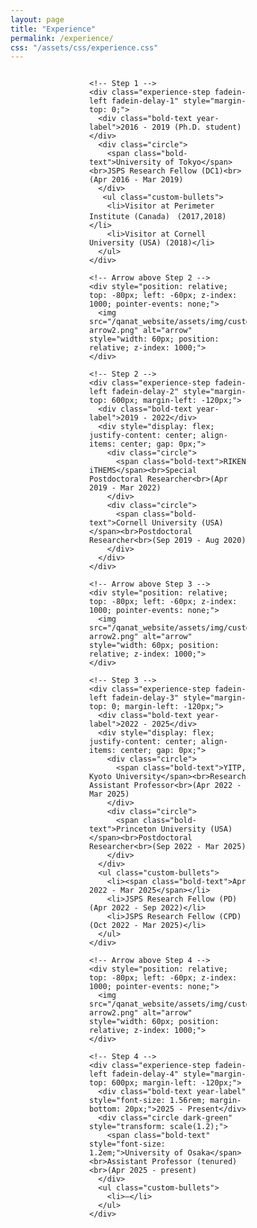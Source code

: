 ```yaml
---
layout: page
title: "Experience"
permalink: /experience/
css: "/assets/css/experience.css"
---
```


<div class="spacer"></div>

<!-- Horizontal layout of all steps -->
<div class="experience-step-row">
  <div class="container" style="display: flex; justify-content: center; gap: 0px; flex-wrap: nowrap; align-items: flex-start; max-width: 50%; margin: 0 auto;">

    <!-- Step 1 -->
    <div class="experience-step fadein-left fadein-delay-1" style="margin-top: 0;">
      <div class="bold-text year-label">2016 - 2019 (Ph.D. student)</div>
      <div class="circle">
        <span class="bold-text">University of Tokyo</span><br>JSPS Research Fellow (DC1)<br>(Apr 2016 - Mar 2019)
      </div>
       <ul class="custom-bullets">
        <li>Visitor at Perimeter Institute (Canada)　(2017,2018)</li>
        <li>Visitor at Cornell University (USA) (2018)</li>
      </ul>
    </div>

    <!-- Arrow above Step 2 -->
    <div style="position: relative; top: -80px; left: -60px; z-index: 1000; pointer-events: none;">
      <img src="/qanat_website/assets/img/custom-arrow2.png" alt="arrow" style="width: 60px; position: relative; z-index: 1000;">
    </div>

    <!-- Step 2 -->
    <div class="experience-step fadein-left fadein-delay-2" style="margin-top: 600px; margin-left: -120px;">
      <div class="bold-text year-label">2019 - 2022</div>
      <div style="display: flex; justify-content: center; align-items: center; gap: 0px;">
        <div class="circle">
          <span class="bold-text">RIKEN iTHEMS</span><br>Special Postdoctoral Researcher<br>(Apr 2019 - Mar 2022)
        </div>
        <div class="circle">
          <span class="bold-text">Cornell University (USA)</span><br>Postdoctoral Researcher<br>(Sep 2019 - Aug 2020)
        </div>
      </div>
    </div>

    <!-- Arrow above Step 3 -->
    <div style="position: relative; top: -80px; left: -60px; z-index: 1000; pointer-events: none;">
      <img src="/qanat_website/assets/img/custom-arrow2.png" alt="arrow" style="width: 60px; position: relative; z-index: 1000;">
    </div>

    <!-- Step 3 -->
    <div class="experience-step fadein-left fadein-delay-3" style="margin-top: 0; margin-left: -120px;">
      <div class="bold-text year-label">2022 - 2025</div>
      <div style="display: flex; justify-content: center; align-items: center; gap: 0px;">
        <div class="circle">
          <span class="bold-text">YITP, Kyoto University</span><br>Research Assistant Professor<br>(Apr 2022 - Mar 2025)
        </div>
        <div class="circle">
          <span class="bold-text">Princeton University (USA)</span><br>Postdoctoral Researcher<br>(Sep 2022 - Mar 2025)
        </div>
      </div>
      <ul class="custom-bullets">
        <li><span class="bold-text">Apr 2022 - Mar 2025</span></li>
        <li>JSPS Research Fellow (PD) (Apr 2022 - Sep 2022)</li>
        <li>JSPS Research Fellow (CPD) (Oct 2022 - Mar 2025)</li>
      </ul>
    </div>

    <!-- Arrow above Step 4 -->
    <div style="position: relative; top: -80px; left: -60px; z-index: 1000; pointer-events: none;">
      <img src="/qanat_website/assets/img/custom-arrow2.png" alt="arrow" style="width: 60px; position: relative; z-index: 1000;">
    </div>

    <!-- Step 4 -->
    <div class="experience-step fadein-left fadein-delay-4" style="margin-top: 600px; margin-left: -120px;">
      <div class="bold-text year-label" style="font-size: 1.56rem; margin-bottom: 20px;">2025 - Present</div>
      <div class="circle dark-green" style="transform: scale(1.2);">
        <span class="bold-text" style="font-size: 1.2em;">University of Osaka</span><br>Assistant Professor (tenured)<br>(Apr 2025 - present)
      </div>
      <ul class="custom-bullets">
        <li>—</li>
      </ul>
    </div>

  </div>
</div>

<style>
.experience-step {
  opacity: 0;
  transform: translateY(30px);
  transition: opacity 0.8s ease-out, transform 0.8s ease-out;
}
.experience-step.visible {
  opacity: 1;
  transform: translateY(0);
}
.circle {
  width: 240px;
  height: 240px;
  border-radius: 50%;
  background-color: #a8d5ba;
  color: white;
  display: flex;
  justify-content: center;
  align-items: center;
  padding: 20px;
  text-align: center;
  position: relative;
  overflow: hidden;
  flex-direction: column;
  font-size: 0.9rem;
  line-height: 1.3;
  word-break: break-word;
}
.circle.dark-green {
  background-color: #2c5e3e;
}
.year-label {
  font-size: 1.3rem;
  font-weight: bold;
  text-align: center;
  margin-bottom: 10px;
}
.custom-bullets {
  list-style: none;
  padding: 0;
  margin: 20px auto 10px auto;
  max-width: 400px;
  text-align: left;
  font-size: 0.85rem;
}
</style>

<script>
document.addEventListener("DOMContentLoaded", function () {
  const steps = document.querySelectorAll('.experience-step');
  let delay = 0;

  const observer = new IntersectionObserver((entries, observer) => {
    entries
      .filter(entry => entry.isIntersecting)
      .sort((a, b) => a.target.offsetLeft - b.target.offsetLeft)
      .forEach((entry, index) => {
        setTimeout(() => {
          entry.target.classList.add("visible");
        }, delay);
        delay += 300;
        observer.unobserve(entry.target);
      });
  }, {
    threshold: 0.1
  });

  steps.forEach(step => observer.observe(step));
});
</script>


